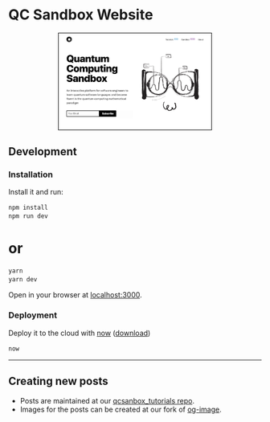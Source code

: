 # QC Sandbox Website

<p align="center">
<img src="./website.png" width="60%" align="center" style="padding:1px;border:thin solid black;" />
</p>



## Development

### Installation

Install it and run:

```bash
npm install
npm run dev
```

# or
```bash
yarn
yarn dev
```

Open in your browser at [localhost:3000](https://localhost:3000).

### Deployment

Deploy it to the cloud with [now](https://zeit.co/now) ([download](https://zeit.co/download))

```bash
now
```

---

## Creating new posts

* Posts are maintained at our [qcsanbox_tutorials repo](https://github.com/wearecuriee/qcsandbox_tutorials).
* Images for the posts can be created at our fork of [og-image](https://og-image.qcsandbox.com/).
